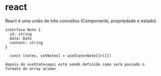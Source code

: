 # react

React é uma união de três conceitos (Componente, propriedade e estado)


````
interface Note {
  id: string
  data: Date
  content: string
}

  const [notes, setNotes] = useState<Note[]>([])

depois do useState<aqui está sendo definido como será passado o formato do array acima>
````